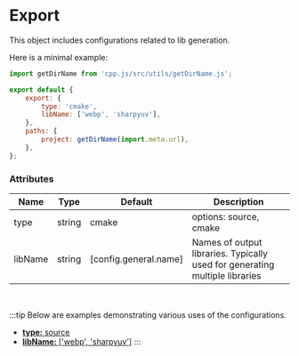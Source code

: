 # Export
This object includes configurations related to lib generation.

Here is a minimal example:
```js
import getDirName from 'cpp.js/src/utils/getDirName.js';

export default {
    export: {
        type: 'cmake',
        libName: ['webp', 'sharpyuv'],
    },
    paths: {
        project: getDirName(import.meta.url),
    },
};
```

### Attributes

| Name | Type | Default | Description |
| ---- | ---- | ------- | ----------- |
| type | string | cmake |  options: source, cmake |
| libName | string | [config.general.name] | Names of output libraries. Typically used for generating multiple libraries |

<br />

:::tip
Below are examples demonstrating various uses of the configurations.  
- [**type:** source](https://www.npmjs.com/package/cppjs-sample-lib-source?activeTab=code)
- [**libName:** ['webp', 'sharpyuv']](https://www.npmjs.com/package/cppjs-package-webp?activeTab=code)
:::
